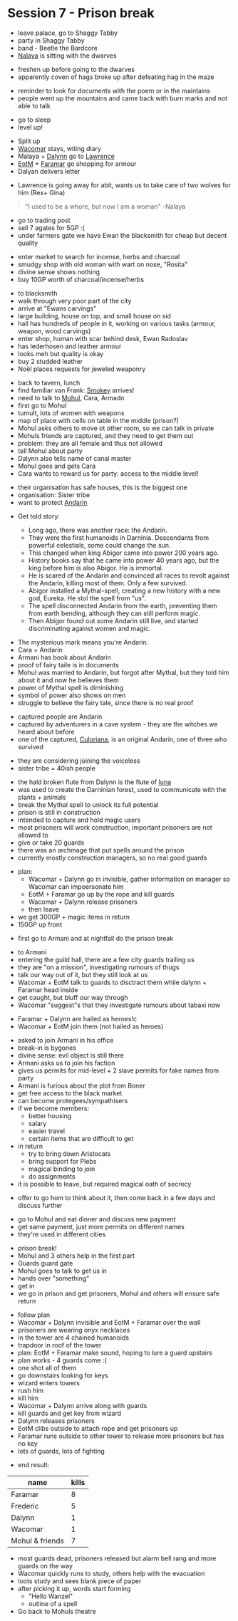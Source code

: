 # Session 7 - Prison break

- leave palace, go to Shaggy Tabby
- party in Shaggy Tabby
- band - Beetle the Bardcore
- [Nalaya](https://bookstack.hemels.me/books/Darninia/page/nalaya) is sitting with the dwarves

+ freshen up before going to the dwarves
+ apparently coven of hags broke up after defeating hag in the maze

- reminder to look for documents with the poem or in the maintains
- people went up the mountains and came back with burn marks and not able to talk

+ go to sleep
+ level up!

- Split up
- [Wacomar](https://bookstack.hemels.me/books/Darninia/page/wacomar-illitris) stays, witing diary
- Malaya + [Dalynn](https://bookstack.hemels.me/books/Darninia/page/dalynn-lathrana) go to [Lawrence](https://bookstack.hemels.me/books/Darninia/page/lorelianlaurence)
- [EotM](https://bookstack.hemels.me/books/Darninia/page/eye-of-the-mountain) + [Faramar](https://bookstack.hemels.me/books/Darninia/page/faramar-illitris) go shopping for armour
- Dalyan delivers letter

+ Lawrence is going away for abit, wants us to take care of two wolves for him (Rex+ Gina)

> "I used to be a whore, but now I am a woman" -Nalaya

- go to trading post
- sell 7 agates for 5GP :(
- under farmers gate we have Ewan the blacksmith for cheap but decent quality

+ enter market to search for incense, herbs and charcoal
+ smudgy shop with old woman with wart on nose, "Rosita"
+ divine sense shows nothing
+ buy 10GP worth of charcoal/incense/herbs

- to blacksmith
- walk through very poor part of the city
- arrive at "Ewans carvings"
- large building, house on top, and small house on sid
- hall has hundreds of people in it, working on various tasks (armour, weapon, wood carvings)
- enter shop, human with scar behind desk, Ewan Radoslav
- has lederhosen and leather armour
- looks meh but quality is okay
- buy 2 studded leather
- Noël places requests for jeweled weaponry

+ back to tavern, lunch
+ find familiar van Frank: [Smokey](https://bookstack.hemels.me/books/Darninia/page/wacomar-illitris##bkmrk-smokey) arrives!
+ need to talk to [Mohul](https://bookstack.hemels.me/books/Darninia/page/itron#notable%20people), Cara, Armado
+ first go to Mohul
+ tumult, lots of women with weapons
+ map of place with cells on table in the middle (prison?)
+ Mohul asks others to move ot other room, so we can talk in private
+ Mohuls friends are captured, and they need to get them out
+ problem: they are all female and thus not allowed
+ tell Mohul about party
+ Dalynn also tells name of canal master
+ Mohul goes and gets Cara
+ Cara wants to reward us for party: access to the middle level!

- their organisation has safe houses, this is the biggest one
- organisation: Sister tribe
- want to protect [Andarin](https://bookstack.hemels.me/books/Darninia/page/the-andarin)

+ Get told story:

    - Long ago, there was another race: the Andarin.
    - They were the first humanoids in Darninia. Descendants from powerful celestials, some could change the sun.
    - This changed when king Abigor came into power 200 years ago.
    - History books say that he came into power 40 years ago, but the king before him is also Abigor. He is immortal.
    - He is scared of the Andarin and convinced all races to revolt against the Andarin, killing most of them. Only a few survived.
    - Abigor installed a Mythal-spell, creating a new history with a new god, Eureka. He stol the spell from "us".
    - The spell disconnected Andarin from the earth, preventing them from earth bending, although they can still perform magic.
    - Then Abigor found out some Andarin still live, and started discriminating against women and magic.

- The mysterious mark means you're Andarin.
- Cara = Andarin
- Armani has book about Andarin
- proof of fairy taile is in documents
- Mohul was married to Andarin, but forgot after Mythal, but they told him about it and now he believes them
- power of Mythal spell is diminishing
- symbol of power also shows on men
- struggle to believe the fairy tale, since there is no real proof

+ captured people are Andarin
+ captured by adventurers in a cave system - they are the witches we heard about before
+ one of the captured, [Culoriana](https://bookstack.hemels.me/books/Darninia/page/culorianacora), is an original Andarin, one of three who survived

- they are considering joining the voiceless
- sister tribe = 40ish people

+ the hald broken flute from Dalynn is the flute of [Iuna](https://bookstack.hemels.me/books/Darninia/page/iuna)
+ was used to create the Darninian forest, used to communicate with the plants + animals
+ break the Mythal spell to unlock its full potential
+ prison is still in construction
+ intended to capture and hold magic users
+ most prisoners will work construction, important prisoners are not allowed to
+ give or take 20 guards
+ there was an archmage that put spells around the prison
+ currently mostly construction managers, so no real good guards

- plan:
    - Wacomar + Dalynn go in invisible, gather information on manager so Wacomar can impoersonate him
    - EotM + Faramar go up by the rope and kill guards
    - Wacomar + Dalynn release prisoners
    - then leave
- we get 300GP + magic items in return
- 150GP up front

+ first go to Armani and at nightfall do the prison break

- to Armani
- entering the guild hall, there are a few city guards trailing us
- they are "on a mission", investigating rumours of thugs
- talk our way out of it, but they still look at us
- Wacomar + EotM talk to guards to disctract them while dalynn + Faramar head inside
- get caught, but bluff our way through
- Wacomar "suggest"s that they investigate rumours about tabaxi now

+ Faramar + Dalynn are hailed as heroes!c
+ Wacomar + EotM join them (not hailed as heroes)

- asked to join Armani in his office
- break-in is bygones
- divine sense: evil object is still there
- Armani asks us to join his faction
- gives us permits for mid-level + 2 slave permits for fake names from party
- Armani is furious about the plot from Boner
- get free access to the black market
- can become protegees/sympathisers
- if we become members:
    - better housing
    - salary
    - easier travel
    - certain items that are difficult to get
- in return
    - try to bring down Aristocats
    - bring support for Plebs
    - magical binding to join
    - do assignments
- it is possible to leave, but required magical oath of secrecy

+ offer to go hom to think about it, then come back in a few days and discuss further

- go to Mohul and eat dinner and discuss new payment
- get same payment, just more permits on different names
- they're used in different cities

+ prison break!
+ Mohul and 3 others help in the first part
+ Guards guard gate
+ Mohul goes to talk to get us in
+ hands over "something"
+ get in
+ we go in prison and get prisoners, Mohul and others will ensure safe return

- follow plan
- Wacomar + Dalynn invisible and EotM + Faramar over the wall
- prisoners are wearing onyx necklaces
- in the tower are 4 chained humanoids
- trapdoor in roof of the tower
- plan: EotM + Faramar make sound, hoping to lure a guard upstairs
- plan works - 4 guards come :(
- one shot all of them
- go downstairs looking for keys
- wizard enters towers
- rush him
- kill him
- Wacomar + Dalynn arrive along with guards
- kill guards and get key from wizard
- Dalynn releases prisoners
- EotM clibs outside to attach rope and get prisoners up
- Faramar runs outside to other tower to release more prisoners but has no key
- lots of guards, lots of fighting

+ end result:

| name            | kills |
|-----------------|-------|
| Faramar         | 8     |
| Frederic        | 5     |
| Dalynn          | 1     |
| Wacomar         | 1     |
| Mohul & friends | 7     |

- most guards dead, prisoners released but alarm bell rang and more guards on the way
- Wacomar quickly runs to study, others help with the evacuation
- loots study and sees blank piece of paper
- after picking it up, words start forming
    - "Hello Wanzel"
    - outline of a spell
- Go back to Mohuls theatre









